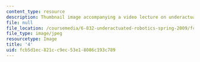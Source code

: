 ```yaml
---
content_type: resource
description: Thumbnail image accompanying a video lecture on underactuated robotics.
file: null
file_location: /coursemedia/6-832-underactuated-robotics-spring-2009/fcb5d1ec821cc9ec53e18086c193c789_4.jpg
file_type: image/jpeg
resourcetype: Image
title: '4'
uid: fcb5d1ec-821c-c9ec-53e1-8086c193c789
---
```

